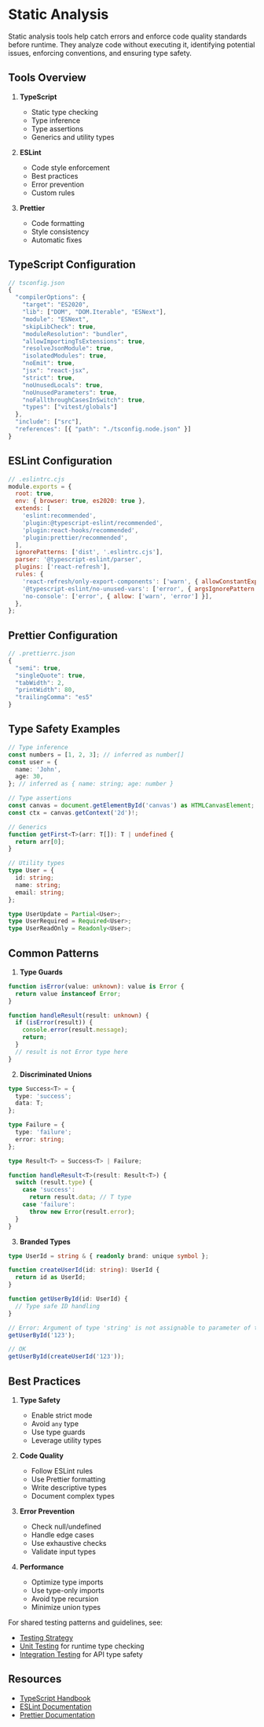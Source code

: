 # Static Analysis

Static analysis tools help catch errors and enforce code quality standards before runtime. They analyze code without executing it, identifying potential issues, enforcing conventions, and ensuring type safety.

## Tools Overview

1. **TypeScript**

   - Static type checking
   - Type inference
   - Type assertions
   - Generics and utility types

2. **ESLint**

   - Code style enforcement
   - Best practices
   - Error prevention
   - Custom rules

3. **Prettier**
   - Code formatting
   - Style consistency
   - Automatic fixes

## TypeScript Configuration

```typescript
// tsconfig.json
{
  "compilerOptions": {
    "target": "ES2020",
    "lib": ["DOM", "DOM.Iterable", "ESNext"],
    "module": "ESNext",
    "skipLibCheck": true,
    "moduleResolution": "bundler",
    "allowImportingTsExtensions": true,
    "resolveJsonModule": true,
    "isolatedModules": true,
    "noEmit": true,
    "jsx": "react-jsx",
    "strict": true,
    "noUnusedLocals": true,
    "noUnusedParameters": true,
    "noFallthroughCasesInSwitch": true,
    "types": ["vitest/globals"]
  },
  "include": ["src"],
  "references": [{ "path": "./tsconfig.node.json" }]
}
```

## ESLint Configuration

```javascript
// .eslintrc.cjs
module.exports = {
  root: true,
  env: { browser: true, es2020: true },
  extends: [
    'eslint:recommended',
    'plugin:@typescript-eslint/recommended',
    'plugin:react-hooks/recommended',
    'plugin:prettier/recommended',
  ],
  ignorePatterns: ['dist', '.eslintrc.cjs'],
  parser: '@typescript-eslint/parser',
  plugins: ['react-refresh'],
  rules: {
    'react-refresh/only-export-components': ['warn', { allowConstantExport: true }],
    '@typescript-eslint/no-unused-vars': ['error', { argsIgnorePattern: '^_' }],
    'no-console': ['error', { allow: ['warn', 'error'] }],
  },
};
```

## Prettier Configuration

```javascript
// .prettierrc.json
{
  "semi": true,
  "singleQuote": true,
  "tabWidth": 2,
  "printWidth": 80,
  "trailingComma": "es5"
}
```

## Type Safety Examples

```typescript
// Type inference
const numbers = [1, 2, 3]; // inferred as number[]
const user = {
  name: 'John',
  age: 30,
}; // inferred as { name: string; age: number }

// Type assertions
const canvas = document.getElementById('canvas') as HTMLCanvasElement;
const ctx = canvas.getContext('2d')!;

// Generics
function getFirst<T>(arr: T[]): T | undefined {
  return arr[0];
}

// Utility types
type User = {
  id: string;
  name: string;
  email: string;
};

type UserUpdate = Partial<User>;
type UserRequired = Required<User>;
type UserReadOnly = Readonly<User>;
```

## Common Patterns

1. **Type Guards**

```typescript
function isError(value: unknown): value is Error {
  return value instanceof Error;
}

function handleResult(result: unknown) {
  if (isError(result)) {
    console.error(result.message);
    return;
  }
  // result is not Error type here
}
```

2. **Discriminated Unions**

```typescript
type Success<T> = {
  type: 'success';
  data: T;
};

type Failure = {
  type: 'failure';
  error: string;
};

type Result<T> = Success<T> | Failure;

function handleResult<T>(result: Result<T>) {
  switch (result.type) {
    case 'success':
      return result.data; // T type
    case 'failure':
      throw new Error(result.error);
  }
}
```

3. **Branded Types**

```typescript
type UserId = string & { readonly brand: unique symbol };

function createUserId(id: string): UserId {
  return id as UserId;
}

function getUserById(id: UserId) {
  // Type safe ID handling
}

// Error: Argument of type 'string' is not assignable to parameter of type 'UserId'
getUserById('123');

// OK
getUserById(createUserId('123'));
```

## Best Practices

1. **Type Safety**

   - Enable strict mode
   - Avoid `any` type
   - Use type guards
   - Leverage utility types

2. **Code Quality**

   - Follow ESLint rules
   - Use Prettier formatting
   - Write descriptive types
   - Document complex types

3. **Error Prevention**

   - Check null/undefined
   - Handle edge cases
   - Use exhaustive checks
   - Validate input types

4. **Performance**
   - Optimize type imports
   - Use type-only imports
   - Avoid type recursion
   - Minimize union types

For shared testing patterns and guidelines, see:

- [Testing Strategy](./README.md)
- [Unit Testing](./unit.md) for runtime type checking
- [Integration Testing](./integration.md) for API type safety

## Resources

- [TypeScript Handbook](https://www.typescriptlang.org/docs/handbook/intro.html)
- [ESLint Documentation](https://eslint.org/docs/user-guide/getting-started)
- [Prettier Documentation](https://prettier.io/docs/en/)

